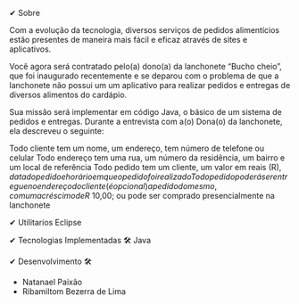 ✔ Sobre

Com a evolução da tecnologia, diversos serviços de pedidos alimentícios estão presentes de maneira mais fácil e eficaz através de sites e aplicativos.

Você agora será contratado pelo(a) dono(a) da lanchonete “Bucho cheio”, que foi inaugurado recentemente e se deparou com o problema de que a lanchonete não possui um um aplicativo para realizar pedidos e entregas de diversos alimentos do cardápio.


Sua missão será implementar em código Java, o básico de um sistema de pedidos e entregas. Durante a entrevista com a(o) Dona(o) da lanchonete, ela descreveu o seguinte:

Todo cliente tem um nome, um endereço, tem número de telefone ou celular
Todo endereço tem uma rua, um número da residência, um bairro e um local de referência
Todo pedido tem um cliente, um valor em reais (R$), data do pedido e horário em que o pedido foi realizado
Todo pedido poderá ser entregue no endereço do cliente (é opcional) a pedido do mesmo, com um acréscimo de R$ 10,00; ou pode ser comprado presencialmente na lanchonete

✔ Utilitarios
Eclipse

✔ Tecnologias Implementadas 🛠
Java

✔ Desenvolvimento 🛠

* Natanael Paixão
* Ribamiltom Bezerra de Lima
